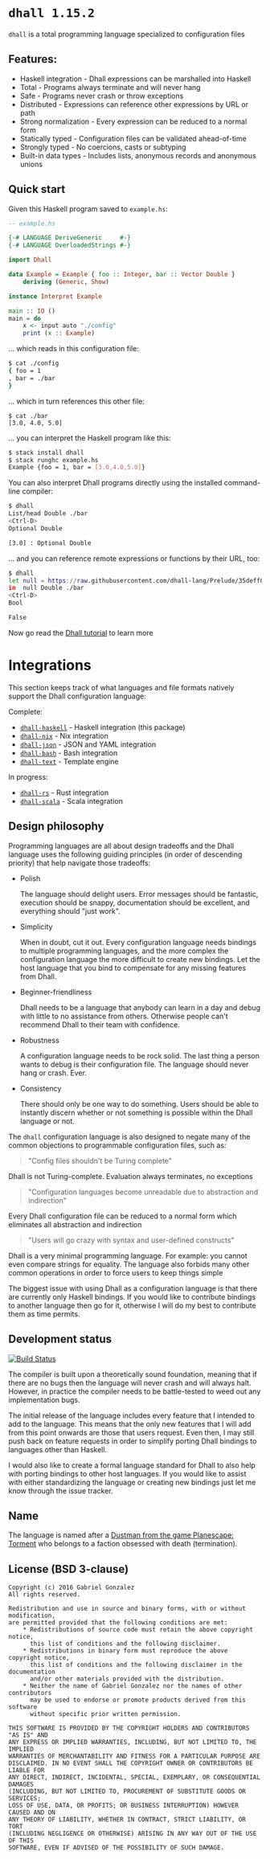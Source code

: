 # `dhall 1.15.2`

`dhall` is a total programming language specialized to configuration files

## Features:

* Haskell integration - Dhall expressions can be marshalled into Haskell
* Total - Programs always terminate and will never hang
* Safe - Programs never crash or throw exceptions
* Distributed - Expressions can reference other expressions by URL or path
* Strong normalization - Every expression can be reduced to a normal form
* Statically typed - Configuration files can be validated ahead-of-time
* Strongly typed - No coercions, casts or subtyping
* Built-in data types - Includes lists, anonymous records and anonymous unions

## Quick start

Given this Haskell program saved to `example.hs`:

```haskell
-- example.hs

{-# LANGUAGE DeriveGeneric     #-}
{-# LANGUAGE OverloadedStrings #-}

import Dhall

data Example = Example { foo :: Integer, bar :: Vector Double }
    deriving (Generic, Show)

instance Interpret Example

main :: IO ()
main = do
    x <- input auto "./config"
    print (x :: Example)
```

... which reads in this configuration file:

```bash
$ cat ./config
{ foo = 1
, bar = ./bar
}
```

... which in turn references this other file:

```
$ cat ./bar
[3.0, 4.0, 5.0]
```

... you can interpret the Haskell program like this:

```bash
$ stack install dhall
$ stack runghc example.hs
Example {foo = 1, bar = [3.0,4.0,5.0]}
```

You can also interpret Dhall programs directly using the installed command-line
compiler:

```bash
$ dhall
List/head Double ./bar
<Ctrl-D>
Optional Double

[3.0] : Optional Double
```

... and you can reference remote expressions or functions by their URL, too:

```bash
$ dhall
let null = https://raw.githubusercontent.com/dhall-lang/Prelude/35deff0d41f2bf86c42089c6ca16665537f54d75/List/null
in  null Double ./bar
<Ctrl-D>
Bool

False
```

Now go read the
[Dhall tutorial](https://hackage.haskell.org/package/dhall/docs/Dhall-Tutorial.html)
to learn more

# Integrations

This section keeps track of what languages and file formats natively support the
Dhall configuration language:

Complete:

* [`dhall-haskell`](https://github.com/dhall-lang/dhall-haskell) -
  Haskell integration (this package)
* [`dhall-nix`](https://github.com/dhall-lang/dhall-nix) - Nix integration
* [`dhall-json`](https://github.com/dhall-lang/dhall-json) -
  JSON and YAML integration
* [`dhall-bash`](https://github.com/dhall-lang/dhall-bash) - Bash integration
* [`dhall-text`](https://github.com/dhall-lang/dhall-text) - Template engine

In progress:

* [`dhall-rs`](https://github.com/nanotech/dhall-rs) - Rust integration
* [`dhall-scala`](https://github.com/missingfaktor/dhall-scala) - Scala
  integration

## Design philosophy

Programming languages are all about design tradeoffs and the Dhall language uses
the following guiding principles (in order of descending priority) that help
navigate those tradeoffs:

* Polish

    The language should delight users.  Error messages should be fantastic,
    execution should be snappy, documentation should be excellent, and
    everything should "just work".

* Simplicity

    When in doubt, cut it out.  Every configuration language needs bindings to
    multiple programming languages, and the more complex the configuration
    language the more difficult to create new bindings.  Let the host language
    that you bind to compensate for any missing features from Dhall.

* Beginner-friendliness

    Dhall needs to be a language that anybody can learn in a day and debug
    with little to no assistance from others.  Otherwise people can't recommend
    Dhall to their team with confidence.

* Robustness

    A configuration language needs to be rock solid.  The last thing a person
    wants to debug is their configuration file.  The language should never hang
    or crash.  Ever.

* Consistency

    There should only be one way to do something.  Users should be able to
    instantly discern whether or not something is possible within the Dhall
    language or not.

The `dhall` configuration language is also designed to negate many of the common
objections to programmable configuration files, such as:

> "Config files shouldn't be Turing complete"

Dhall is not Turing-complete.  Evaluation always terminates, no exceptions

> "Configuration languages become unreadable due to abstraction and indirection"

Every Dhall configuration file can be reduced to a normal form which eliminates
all abstraction and indirection

> "Users will go crazy with syntax and user-defined constructs"

Dhall is a very minimal programming language.  For example: you cannot even
compare strings for equality.  The language also forbids many other common
operations in order to force users to keep things simple

The biggest issue with using Dhall as a configuration language is that there are
currently only Haskell bindings.  If you would like to contribute bindings to
another language then go for it, otherwise I will do my best to contribute them
as time permits.

## Development status

[![Build Status](https://travis-ci.org/dhall-lang/dhall-haskell.png)](https://travis-ci.org/dhall-lang/dhall-haskell)

The compiler is built upon a theoretically sound foundation, meaning that if
there are no bugs then the language will never crash and will always halt.
However, in practice the compiler needs to be battle-tested to weed out any
implementation bugs.

The initial release of the language includes every feature that I intended to
add to the language.  This means that the only new features that I will add from
this point onwards are those that users request.  Even then, I may still push
back on feature requests in order to simplify porting Dhall bindings to
languages other than Haskell.

I would also like to create a formal language standard for Dhall to also help
with porting bindings to other host languages.  If you would like to assist with
either standardizing the language or creating new bindings just let me know
through the issue tracker.

## Name

The language is named after a
[Dustman from the game Planescape: Torment](http://torment.wikia.com/wiki/Dhall)
who belongs to a faction obsessed with death (termination).

## License (BSD 3-clause)

    Copyright (c) 2016 Gabriel Gonzalez
    All rights reserved.
    
    Redistribution and use in source and binary forms, with or without modification,
    are permitted provided that the following conditions are met:
        * Redistributions of source code must retain the above copyright notice,
          this list of conditions and the following disclaimer.
        * Redistributions in binary form must reproduce the above copyright notice,
          this list of conditions and the following disclaimer in the documentation
          and/or other materials provided with the distribution.
        * Neither the name of Gabriel Gonzalez nor the names of other contributors
          may be used to endorse or promote products derived from this software
          without specific prior written permission.
    
    THIS SOFTWARE IS PROVIDED BY THE COPYRIGHT HOLDERS AND CONTRIBUTORS "AS IS" AND
    ANY EXPRESS OR IMPLIED WARRANTIES, INCLUDING, BUT NOT LIMITED TO, THE IMPLIED
    WARRANTIES OF MERCHANTABILITY AND FITNESS FOR A PARTICULAR PURPOSE ARE
    DISCLAIMED. IN NO EVENT SHALL THE COPYRIGHT OWNER OR CONTRIBUTORS BE LIABLE FOR
    ANY DIRECT, INDIRECT, INCIDENTAL, SPECIAL, EXEMPLARY, OR CONSEQUENTIAL DAMAGES
    (INCLUDING, BUT NOT LIMITED TO, PROCUREMENT OF SUBSTITUTE GOODS OR SERVICES;
    LOSS OF USE, DATA, OR PROFITS; OR BUSINESS INTERRUPTION) HOWEVER CAUSED AND ON
    ANY THEORY OF LIABILITY, WHETHER IN CONTRACT, STRICT LIABILITY, OR TORT
    (INCLUDING NEGLIGENCE OR OTHERWISE) ARISING IN ANY WAY OUT OF THE USE OF THIS
    SOFTWARE, EVEN IF ADVISED OF THE POSSIBILITY OF SUCH DAMAGE.
